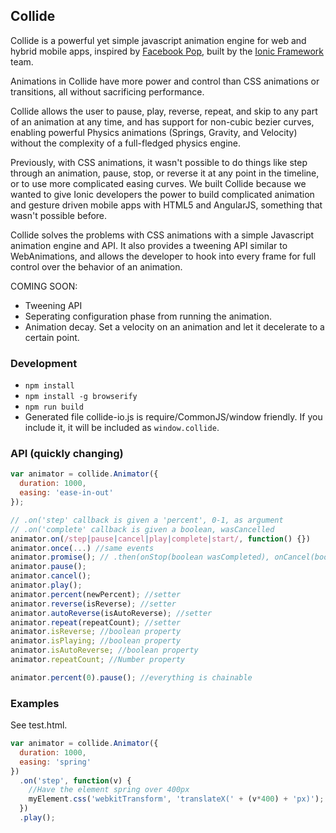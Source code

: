 Collide
----------

Collide is a powerful yet simple javascript animation engine for web and hybrid mobile apps, inspired by [Facebook Pop](https://github.com/facebook/pop), built by the [Ionic Framework](http://ionicframework.com/) team.

Animations in Collide have more power and control than CSS animations or transitions, all without sacrificing performance.

Collide allows the user to pause, play, reverse, repeat, and skip to any part of an animation at any time, and has support for non-cubic bezier curves, enabling powerful Physics animations (Springs, Gravity, and Velocity) without the complexity of a full-fledged physics engine.

Previously, with CSS animations, it wasn't possible to do things like step through an animation, pause, stop, or reverse it at any point in the timeline, or to use more complicated easing curves. We built Collide because we wanted to give Ionic developers the power to build complicated animation and gesture driven mobile apps with HTML5 and AngularJS, something that wasn't possible before.

Collide solves the problems with CSS animations with a simple Javascript animation engine and API. It also provides a tweening API similar to WebAnimations, and allows the developer to hook into every frame for full control over the behavior of an animation.

COMING SOON: 

- Tweening API
- Seperating configuration phase from running the animation.
- Animation decay. Set a velocity on an animation and let it decelerate to a certain point.

### Development

- `npm install`
- `npm install -g browserify`
- `npm run build`
- Generated file collide-io.js is require/CommonJS/window friendly. If you include it, it will be included as `window.collide`.

### API (quickly changing)

```js
var animator = collide.Animator({
  duration: 1000,
  easing: 'ease-in-out'
});

// .on('step' callback is given a 'percent', 0-1, as argument
// .on('complete' callback is given a boolean, wasCancelled
animator.on(/step|pause|cancel|play|complete|start/, function() {})
animator.once(...) //same events
animator.promise(); // .then(onStop(boolean wasCompleted), onCancel(boolean wasError))
animator.pause();
animator.cancel();
animator.play();
animator.percent(newPercent); //setter
animator.reverse(isReverse); //setter
animator.autoReverse(isAutoReverse); //setter
animator.repeat(repeatCount); //setter
animator.isReverse; //boolean property
animator.isPlaying; //boolean property
animator.isAutoReverse; //boolean property
animator.repeatCount; //Number property

animator.percent(0).pause(); //everything is chainable
```

### Examples

See test.html.

```js
var animator = collide.Animator({
  duration: 1000,
  easing: 'spring'
})
  .on('step', function(v) {
    //Have the element spring over 400px
    myElement.css('webkitTransform', 'translateX(' + (v*400) + 'px)');
  })
  .play();
```
